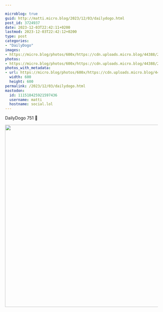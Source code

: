 ```yaml
---

microblog: true
guid: http://matti.micro.blog/2023/12/03/dailydogo.html
post_id: 3724937
date: 2023-12-03T22:42:11+0200
lastmod: 2023-12-03T22:42:12+0200
type: post
categories:
- "DailyDogo"
images:
- https://micro.blog/photos/600x/https://cdn.uploads.micro.blog/44388/2023/204c74ae8f7e4be6bf43a82424b2e2d9.jpg
photos:
- https://micro.blog/photos/600x/https://cdn.uploads.micro.blog/44388/2023/204c74ae8f7e4be6bf43a82424b2e2d9.jpg
photos_with_metadata:
- url: https://micro.blog/photos/600x/https://cdn.uploads.micro.blog/44388/2023/204c74ae8f7e4be6bf43a82424b2e2d9.jpg
  width: 600
  height: 600
permalink: /2023/12/03/dailydogo.html
mastodon:
  id: 111518425921597436
  username: matti
  hostname: social.lol
---
```

DailyDogo 751 🐶

<img src="/media/uploads/2023/204c74ae8f7e4be6bf43a82424b2e2d9.jpg" width="600" height="600" alt="" />
